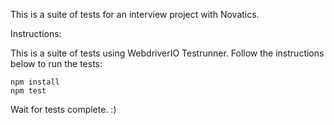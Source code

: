 This is a suite of tests for an interview project with Novatics.

Instructions:

This is a suite of tests using WebdriverIO Testrunner. Follow the instructions below to run the tests:

```
npm install
npm test
```

Wait for tests complete. :)
